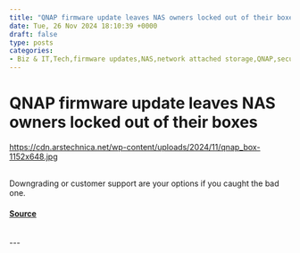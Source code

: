 ```yaml
---
title: "QNAP firmware update leaves NAS owners locked out of their boxes"
date: Tue, 26 Nov 2024 18:10:39 +0000
draft: false
type: posts
categories: 
- Biz & IT,Tech,firmware updates,NAS,network attached storage,QNAP,security
---
```

# QNAP firmware update leaves NAS owners locked out of their boxes
https://cdn.arstechnica.net/wp-content/uploads/2024/11/qnap_box-1152x648.jpg
<br/>

<br/>
Downgrading or customer support are your options if you caught the bad one.

#### [Source](https://arstechnica.com/gadgets/2024/11/qnap-firmware-update-leaves-nas-owners-locked-out-of-their-boxes/)

<br/>
---
